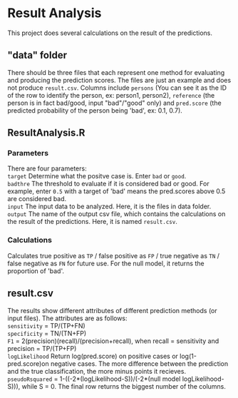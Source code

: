 # Result Analysis
This project does several calculations on the result of the predictions. 

## "data" folder
 There should be three files that each represent one method for evaluating and producing the prediction scores. The files are just an example and does not produce ```result.csv```. Columns include ```persons``` (You can see it as the ID of the row to identify the person, ex: person1, person2), ```reference``` (the person is in fact bad/good, input "bad"/"good" only) and ```pred.score``` (the predicted probability of the person being 'bad', ex: 0.1, 0.7). 
## ResultAnalysis.R
### Parameters
There are four parameters:\
```target``` Determine what the positve case is. Enter ```bad``` or ```good```. \
```badthre``` The threshold to evaluate if it is considered bad or good. For example, enter ```0.5``` with a target of 'bad' means the pred.scores above 0.5 are considered bad.\
```input``` The input data to be analyzed. Here, it is the files in data folder. \
```output``` The name of the output csv file, which contains the calculations on the result of the predictions. Here, it is named ```result.csv```.

### Calculations
Calculates true positive as ```TP``` / false positive as ```FP``` / true negative as ```TN``` / false negative as ```FN``` for future use. For the null model, it returns the proportion of 'bad'. 
## result.csv
The results show different attributes of different prediction methods (or input files). The attributes are as follows:\
```sensitivity``` = TP/(TP+FN)\
```specificity``` = TN/(TN+FP)\
```F1``` = 2(precision)(recall)/(precision+recall), when recall = sensitivity and precision = TP/(TP+FP)\
```logLikelihood``` Return log(pred.score) on positive cases or log(1-pred.score)on negative cases. The more difference between the prediction and the true classification, the more minus points it recieves. \
```pseudoRsquared``` = 1-((-2*(logLikelihood-S))/(-2*(null model logLikelihood-S))), while S = 0.
The final row returns the biggest number of the columns.
